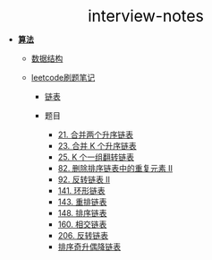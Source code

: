<center><a href="#" target="_Self" style="font-size:28px;text-decoration:none;color:#000000;">interview-notes</a></center>

* [**算法**](算法/)
  * [数据结构](算法/数据结构/)
  * [leetcode刷题笔记](算法/leetcode/)
    
    * [链表](算法/leetcode/listnode/)
    
    * 题目
    
      * [21. 合并两个升序链表](算法/leetcode/listnode/21.%20合并两个升序链表)
      * [23. 合并 K 个升序链表](算法/leetcode/listnode/23.%20合并K个升序链表)
      * [25. K 个一组翻转链表](算法/leetcode/listnode/25.%20K%20个一组翻转链表)
      * [82. 删除排序链表中的重复元素 II](算法/leetcode/listnode/82.%20删除排序链表中的重复元素%20II)
      * [92. 反转链表 II](算法/leetcode/listnode/92.%20反转链表%20II)
      * [141. 环形链表](算法/leetcode/listnode/141.%20环形链表)
      * [143. 重排链表](算法/leetcode/listnode/143.%20重排链表)
      * [148. 排序链表](算法/leetcode/listnode/148.%20排序链表)
      * [160. 相交链表](算法/leetcode/listnode/160.%20相交链表)
      * [206. 反转链表](算法/leetcode/listnode/206.%20反转链表)
      * [排序奇升偶降链表](算法/leetcode/listnode/排序奇升偶降链表)
      
      
